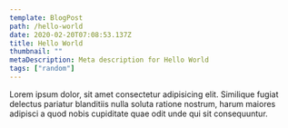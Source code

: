 ```yaml
---
template: BlogPost
path: /hello-world
date: 2020-02-20T07:08:53.137Z
title: Hello World
thumbnail: ""
metaDescription: Meta description for Hello World
tags: ["random"]
---
```


Lorem ipsum dolor, sit amet consectetur adipisicing elit. Similique fugiat delectus pariatur blanditiis nulla soluta ratione nostrum, harum maiores adipisci a quod nobis cupiditate quae odit unde qui sit consequuntur.
